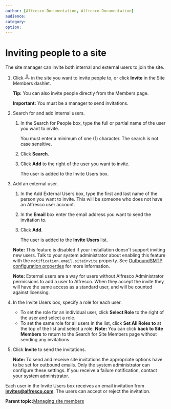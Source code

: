 ```yaml
---
author: [Alfresco Documentation, Alfresco Documentation]
audience: 
category: 
option: 
---
```


# Inviting people to a site

The site manager can invite both internal and external users to join the site.

1.  Click ![Invite to Site](../images/invite-to-site-icon.png) in the site you want to invite people to, or click **Invite** in the Site Members dashlet.

    **Tip:** You can also invite people directly from the Members page.

    **Important:** You must be a manager to send invitations.

2.  Search for and add internal users.

    1.  In the Search for People box, type the full or partial name of the user you want to invite.

        You must enter a minimum of one \(1\) character. The search is not case sensitive.

    2.  Click **Search**.

    3.  Click **Add** to the right of the user you want to invite.

        The user is added to the Invite Users box.

3.  Add an external user.

    1.  In the Add External Users box, type the first and last name of the person you want to invite. This will be someone who does not have an Alfresco user account.

    2.  In the **Email** box enter the email address you want to send the invitation to.

    3.  Click **Add**.

        The user is added to the **Invite Users** list.

    **Note:** This feature is disabled if your installation doesn't support inviting new users. Talk to your system administrator about enabling this feature with the `notification.email.siteinvite` property. See [OutboundSMTP configuration properties](../concepts/email-outboundsmtp-props.md) for more information.

    **Note:** External users are a way for users without Alfresco Administrator permissions to add a user to Alfresco. When they accept the invite they will have the same access as a standard user, and will be counted against licensing.

4.  In the Invite Users box, specify a role for each user.

    -   To set the role for an individual user, click **Select Role** to the right of the user and select a role.
    -   To set the same role for all users in the list, click **Set All Roles to** at the top of the list and select a role.
    **Note:** You can click **back to Site Members** to return to the Search for Site Members page without sending any invitations.

5.  Click **Invite** to send the invitations.

    **Note:** To send and receive site invitations the appropriate options have to be set for outbound emails. Only the system administrator can configure these settings. If you receive a failure notification, contact your system administrator.


Each user in the Invite Users box receives an email invitation from **invites@alfresco.com**. The users can accept or reject the invitation.

**Parent topic:**[Managing site members](../concepts/members-manage.md)

